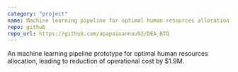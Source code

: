 ```yaml
---
category: "project"
name: Machine learning pipeline for optimal human resources allocation, leading to reduction of operational cost by $1.9M.
repo: github
repo_url: https://github.com/apapaioannou92/DEA_BTQ
---
```


An machine learning pipeline prototype for optimal human resources allocation, leading to reduction of operational cost by $1.9M.
